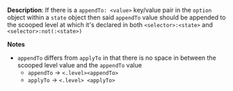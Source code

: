 __Description__: If there is a `appendTo: <value>` key/value pair in the `option` object within a `state` object then said `appendTo` value should be appended to the scooped level at which it's declared in both `<selector>:<state>` and `<selector>:not(:<state>)`

__Notes__

- `appendTo` differs from `applyTo` in that there is no space in between the scooped level value and the `appendTo` value
    + `appendTo` -> `<.level><appendTo>`
    + `applyTo` -> `<.level> <applyTo>`

